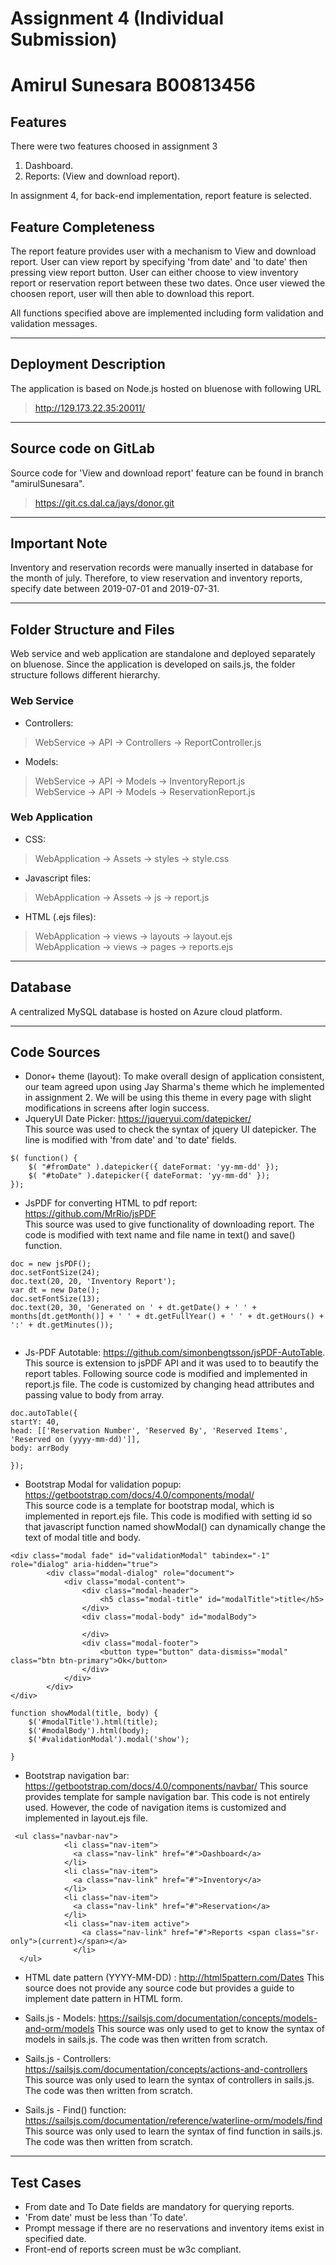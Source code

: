 # Assignment 4 (Individual Submission)
# Amirul Sunesara B00813456 


## Features
There were two features choosed in assignment 3
1) Dashboard.
2) Reports: (View and download report).

In assignment 4, for back-end implementation, report feature is selected.

## Feature Completeness

The report feature provides user with a mechanism to View and download report. User can view report by specifying 'from date' and 'to date' then pressing view report button. User can either choose to view inventory report or reservation report between these two dates. Once user viewed the choosen report, user will then able to download this report.

All functions specified above are implemented including form validation and validation messages.

----
## Deployment Description
The application is based on Node.js hosted on bluenose with following URL
> http://129.173.22.35:20011/

----
## Source code on GitLab
Source code for 'View and download report' feature can be found in branch "amirulSunesara".
> https://git.cs.dal.ca/jays/donor.git

----
## Important Note
Inventory and reservation records were manually inserted in database for the month of july. Therefore, to view reservation and inventory reports, specify date between 2019-07-01 and 2019-07-31.

----

## Folder Structure and Files
Web service and web application are standalone and deployed separately on bluenose. Since the application is developed on sails.js, the folder structure follows different hierarchy.
### Web Service
- Controllers:
>  WebService -> API -> Controllers -> ReportController.js
- Models: 
> WebService -> API -> Models -> InventoryReport.js \
> WebService -> API -> Models -> ReservationReport.js

### Web Application
- CSS: 
> WebApplication -> Assets -> styles -> style.css
- Javascript files: 
> WebApplication -> Assets -> js -> report.js
- HTML (.ejs files): 
> WebApplication -> views -> layouts -> layout.ejs \
> WebApplication -> views -> pages -> reports.ejs


----
## Database

A centralized MySQL database is hosted on Azure cloud platform. 

----
## Code Sources
- Donor+ theme (layout): To make overall design of application consistent, our team agreed upon using Jay Sharma's theme which he implemented in assignment 2. We will be using this theme in every page with slight modifications in screens after login success. 
- JqueryUI Date Picker: https://jqueryui.com/datepicker/ \
This source was used to check the syntax of jquery UI datepicker. The line is modified with 'from date' and 'to date' fields.

````
$( function() {
    $( "#fromDate" ).datepicker({ dateFormat: 'yy-mm-dd' });
    $( "#toDate" ).datepicker({ dateFormat: 'yy-mm-dd' });
});

````
- JsPDF for converting HTML to pdf report: https://github.com/MrRio/jsPDF \
This source was used to give functionality of downloading report. The code is modified with text name and file name in text() and save() function.

````
doc = new jsPDF();
doc.setFontSize(24);
doc.text(20, 20, 'Inventory Report');
var dt = new Date();
doc.setFontSize(13);
doc.text(20, 30, 'Generated on ' + dt.getDate() + ' ' + months[dt.getMonth()] + ' ' + dt.getFullYear() + ' ' + dt.getHours() + ':' + dt.getMinutes());
                               
```` 
- Js-PDF Autotable: https://github.com/simonbengtsson/jsPDF-AutoTable. This source is extension to jsPDF API and it was used to to beautify the report tables. Following source code is modified and implemented in report.js file. The code is customized by changing head attributes and passing value to body from array. 
````
doc.autoTable({
startY: 40,
head: [['Reservation Number', 'Reserved By', 'Reserved Items', 'Reserved on (yyyy-mm-dd)']],
body: arrBody

});
````
- Bootstrap Modal for validation popup: https://getbootstrap.com/docs/4.0/components/modal/  \
This source code is a template for bootstrap modal, which is implemented in report.ejs file. This code is modified with setting id so that javascript function named showModal() can dynamically change the text of modal title and body.

````
<div class="modal fade" id="validationModal" tabindex="-1" role="dialog" aria-hidden="true">
        <div class="modal-dialog" role="document">
            <div class="modal-content">
                <div class="modal-header">
                    <h5 class="modal-title" id="modalTitle">title</h5>
                </div>
                <div class="modal-body" id="modalBody">
                 
                </div>
                <div class="modal-footer">
                    <button type="button" data-dismiss="modal" class="btn btn-primary">Ok</button>
                </div>
            </div>
        </div>
</div>

````
````
function showModal(title, body) {
    $('#modalTitle').html(title);
    $('#modalBody').html(body);
    $('#validationModal').modal('show');

}

````
- Bootstrap navigation bar: https://getbootstrap.com/docs/4.0/components/navbar/ 
This source provides template for sample navigation bar. This code is not entirely used. However, the code of navigation items is customized and implemented in layout.ejs file.

````
 <ul class="navbar-nav">
            <li class="nav-item">
              <a class="nav-link" href="#">Dashboard</a>
            </li>
            <li class="nav-item">
              <a class="nav-link" href="#">Inventory</a>
            </li>
            <li class="nav-item">
              <a class="nav-link" href="#">Reservation</a>
            </li>
            <li class="nav-item active">
                <a class="nav-link" href="#">Reports <span class="sr-only">(current)</span></a>
              </li>
  </ul>
````
- HTML date pattern (YYYY-MM-DD) : http://html5pattern.com/Dates
This source does not provide any source code but provides a guide to implement date pattern in HTML form.

- Sails.js - Models: https://sailsjs.com/documentation/concepts/models-and-orm/models
This source was only used to get to know the syntax of models in sails.js. The code was then written from scratch.

- Sails.js - Controllers: https://sailsjs.com/documentation/concepts/actions-and-controllers
This source was only used to learn the syntax of controllers in sails.js. The code was then written from scratch.

- Sails.js - Find() function: https://sailsjs.com/documentation/reference/waterline-orm/models/find
This source was only used to learn the syntax of find function in sails.js. The code was then written from scratch.



----
## Test Cases
- From date and To Date fields are mandatory for querying reports.
- 'From date' must be less than 'To date'.
- Prompt message if there are no reservations and inventory items exist in specified date.
- Front-end of reports screen must be w3c compliant.

